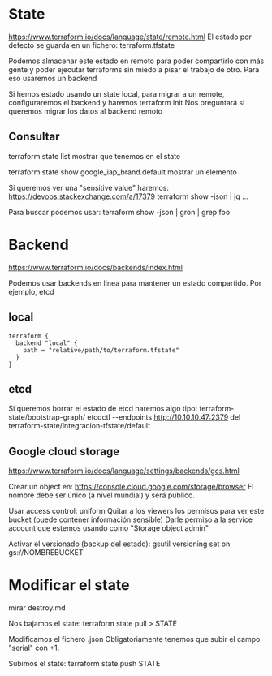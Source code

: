 # State
https://www.terraform.io/docs/language/state/remote.html
El estado por defecto se guarda en un fichero: terraform.tfstate


Podemos almacenar este estado en remoto para poder compartirlo con más gente y poder ejecutar terraforms sin miedo a pisar el trabajo de otro.
Para eso usaremos un backend

Si hemos estado usando un state local, para migrar a un remote, configuraremos el backend y haremos
terraform init
Nos preguntará si queremos migrar los datos al backend remoto

## Consultar
terraform state list
  mostrar que tenemos en el state

terraform state show google_iap_brand.default
  mostrar un elemento

Si queremos ver una "sensitive value" haremos:
https://devops.stackexchange.com/a/17379
terraform show -json | jq ...

Para buscar podemos usar:
terraform show -json | gron | grep foo



# Backend
https://www.terraform.io/docs/backends/index.html

Podemos usar backends en linea para mantener un estado compartido.
Por ejemplo, etcd

## local
```
terraform {
  backend "local" {
    path = "relative/path/to/terraform.tfstate"
  }
}
```


## etcd
Si queremos borrar el estado de etcd haremos algo tipo:
terraform-state/bootstrap-graph/
etcdctl --endpoints http://10.10.10.47:2379 del terraform-state/integracion-tfstate/default


## Google cloud storage
https://www.terraform.io/docs/language/settings/backends/gcs.html

Crear un object en:
https://console.cloud.google.com/storage/browser
El nombre debe ser único (a nivel mundial) y será público.

Usar access control: uniform
Quitar a los viewers los permisos para ver este bucket (puede contener información sensible)
Darle permiso a la service account que estemos usando como "Storage object admin"

Activar el versionado (backup del estado):
gsutil versioning set on gs://NOMBREBUCKET


# Modificar el state
mirar destroy.md

Nos bajamos el state:
terraform state pull > STATE

Modificamos el fichero .json
Obligatoriamente tenemos que subir el campo "serial" con +1.

Subimos el state:
terraform state push STATE

